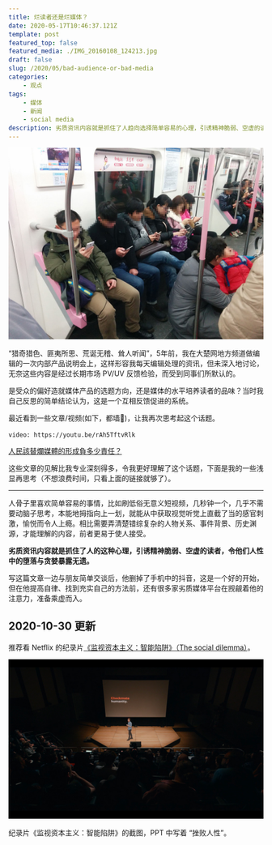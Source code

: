 ```yaml
---
title: 烂读者还是烂媒体？
date: 2020-05-17T10:46:37.121Z
template: post
featured_top: false
featured_media: ./IMG_20160108_124213.jpg
draft: false
slug: /2020/05/bad-audience-or-bad-media
categories: 
    - 观点
tags:
    - 媒体
    - 新闻
    - social media
description: 劣质资讯内容就是抓住了人趋向选择简单容易的心理，引诱精神脆弱、空虚的读者，令他们人性中的堕落与贪婪暴露无遗。
---
```


<!-- endExcerpt -->

![](./IMG_20160108_124213.jpg)

“猎奇猎色、匪夷所思、荒诞无稽、耸人听闻”，5年前，我在大楚网地方频道做编辑的一次内部产品说明会上，这样形容我每天编辑处理的资讯，但未深入地讨论，无奈这些内容是经过长期市场 PV/UV 反馈检验，而受到同事们所默认的。

是受众的偏好造就媒体产品的选题方向，还是媒体的水平培养读者的品味？当时我自己反思的简单结论认为，这是一个互相反馈促进的系统。

最近看到一些文章/视频(如下，都墙🧱)，让我再次思考起这个话题。

`video: https://youtu.be/rAh5TftvRlk`

[人民該替爛媒體的形成負多少責任？](https://readandanalyse.blogspot.com/2013/04/blog-post_17.html)

这些文章的见解比我专业深刻得多，令我更好理解了这个话题，下面是我的一些浅显再思考（不想浪费时间，只看上面的链接就够了）。

---

人骨子里喜欢简单容易的事情，比如刷低俗无意义短视频，几秒钟一个，几乎不需要动脑子思考，本能地拇指向上一划，就能从中获取视觉听觉上直截了当的感官刺激，愉悦而令人上瘾。相比需要弄清楚错综复杂的人物关系、事件背景、历史渊源，才能理解的内容，前者更易于使人接受。

**劣质资讯内容就是抓住了人的这种心理，引诱精神脆弱、空虚的读者，令他们人性中的堕落与贪婪暴露无遗。**

写这篇文章一边与朋友简单交谈后，他删掉了手机中的抖音，这是一个好的开始，但在他提高自律、找到充实自己的方法前，还有很多家劣质媒体平台在觊觎着他的注意力，准备乘虚而入。

## 2020-10-30 更新

推荐看 Netflix 的纪录片[《监视资本主义：智能陷阱》（The social dilemma）](https://www.imdb.com/title/tt11464826/)。

![Checkmate humanity - The social dilemma](./checkmate-humanity-the-social-dilemma.jpg)

纪录片《监视资本主义：智能陷阱》的截图，PPT 中写着 “挫败人性”。
